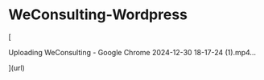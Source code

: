 # WeConsulting-Wordpress

[

Uploading WeConsulting - Google Chrome 2024-12-30 18-17-24 (1).mp4…

](url)
